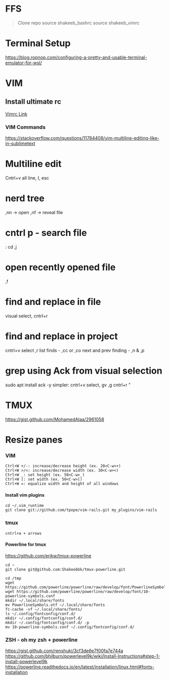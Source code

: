 # FFS
> Clone repo
> source shakeeb_bashrc
> source shakeeb_vimrc

# Terminal Setup
https://blog.ropnop.com/configuring-a-pretty-and-usable-terminal-emulator-for-wsl/

# VIM

## Install ultimate rc
[Vimrc Link](https://github.com/amix/vimrc)

### VIM Commands
https://stackoverflow.com/questions/11784408/vim-multiline-editing-like-in-sublimetext

# Multiline edit
Cntrl+v all line, I<chars>, esc

# nerd tree
,nn -> open
,nf -> reveal file

# cntrl p - search file
: cd <path>
,j

# open recently opened file
,f

# find and replace in file
visual select, cntrl+r
# find and replace in project
cntrl+v select ,r
list finds - ,cc or ,co
next and prev finding - ,n & ,p
# grep using Ack from visual selection
sudo apt install ack -y
simpler: cntrl+v select, gv
,g cntrl+r "
# TMUX
https://gist.github.com/MohamedAlaa/2961058
# Resize panes
### VIM
```
Ctrl+W +/-: increase/decrease height (ex. 20<C-w>+)
Ctrl+W >/<: increase/decrease width (ex. 30<C-w><)
Ctrl+W _: set height (ex. 50<C-w>_)
Ctrl+W |: set width (ex. 50<C-w>|)
Ctrl+W =: equalize width and height of all windows
```
#### Install vim plugins
```
cd ~/.vim_runtime
git clone git://github.com/tpope/vim-rails.git my_plugins/vim-rails
```

### tmux
```
cntrl+a + arrows
```
#### Powerline for tmux
https://github.com/erikw/tmux-powerline
```
cd ~
git clone git@github.com:Shakeebbk/tmux-powerline.git

cd /tmp
wget https://github.com/powerline/powerline/raw/develop/font/PowerlineSymbols.otf
wget https://github.com/powerline/powerline/raw/develop/font/10-powerline-symbols.conf
mkdir ~/.local/share/fonts
mv PowerlineSymbols.otf ~/.local/share/fonts
fc-cache -vf ~/.local/share/fonts/
ls ~/.config/fontconfig/conf.d/
mkdir ~/.config/fontconfig/conf.d/
mkdir ~/.config/fontconfig/conf.d/ -p
mv 10-powerline-symbols.conf ~/.config/fontconfig/conf.d/
```

### ZSH - oh my zsh + powerline
https://gist.github.com/renshuki/3cf3de6e7f00fa7e744a
https://github.com/bhilburn/powerlevel9k/wiki/Install-Instructions#step-1-install-powerlevel9k
https://powerline.readthedocs.io/en/latest/installation/linux.html#fonts-installation

